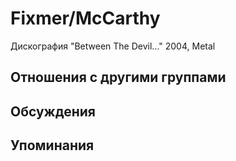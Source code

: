 # Fixmer/McCarthy

Дискография
"Between The Devil..." 2004, Metal

## Отношения с другими группами


## Обсуждения


## Упоминания


